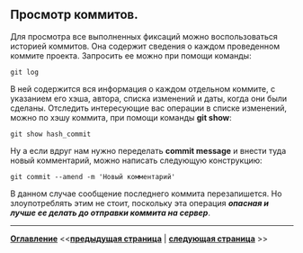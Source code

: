 ## Просмотр коммитов.
Для просмотра все выполненных фиксаций можно воспользоваться историей коммитов. Она содержит сведения о каждом проведенном коммите проекта. Запросить ее можно при помощи команды:

`git log`

В ней содержится вся информация о каждом отдельном коммите, с указанием его хэша, автора, списка изменений и даты, когда они были сделаны. Отследить интересующие вас операции в списке изменений, можно по хэшу коммита, при помощи команды **git show**:

`git show hash_commit`

Ну а если вдруг нам нужно переделать **commit message** и внести туда новый комментарий, можно написать следующую конструкцию:

`git commit --amend -m 'Новый комментарий'`

В данном случае сообщение последнего коммита перезапишется. Но злоупотреблять этим не стоит, поскольку эта операция ***опасная и лучше ее делать до отправки коммита на сервер***.

---
**[Оглавление](./readme.md)**  <<**[предыдущая страница](./make-commit.md)**  |  **[следующая страница](./tracking-changes-commits.md)** >>